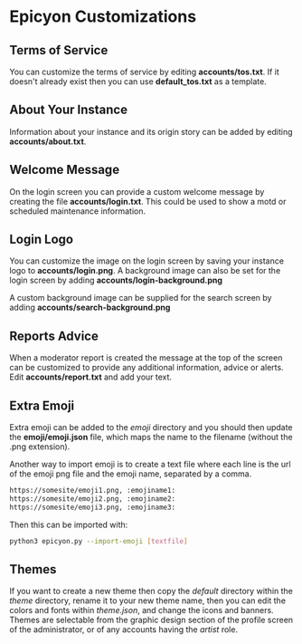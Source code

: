 # Epicyon Customizations

## Terms of Service

You can customize the terms of service by editing **accounts/tos.txt**. If it doesn't already exist then you can use **default_tos.txt** as a template.

## About Your Instance

Information about your instance and its origin story can be added by editing **accounts/about.txt**.

## Welcome Message

On the login screen you can provide a custom welcome message by creating the file **accounts/login.txt**. This could be used to show a motd or scheduled maintenance information.

## Login Logo

You can customize the image on the login screen by saving your instance logo to **accounts/login.png**. A background image can also be set for the login screen by adding **accounts/login-background.png**

A custom background image can be supplied for the search screen by adding **accounts/search-background.png**

## Reports Advice

When a moderator report is created the message at the top of the screen can be customized to provide any additional information, advice or alerts. Edit **accounts/report.txt** and add your text.

## Extra Emoji

Extra emoji can be added to the *emoji* directory and you should then update the **emoji/emoji.json** file, which maps the name to the filename (without the .png extension).

Another way to import emoji is to create a text file where each line is the url of the emoji png file and the emoji name, separated by a comma.

```bash
https://somesite/emoji1.png, :emojiname1:
https://somesite/emoji2.png, :emojiname2:
https://somesite/emoji3.png, :emojiname3:
```

Then this can be imported with:

```bash
python3 epicyon.py --import-emoji [textfile]
```

## Themes

If you want to create a new theme then copy the *default* directory within the *theme* directory, rename it to your new theme name, then you can edit the colors and fonts within *theme.json*, and change the icons and banners. Themes are selectable from the graphic design section of the profile screen of the administrator, or of any accounts having the *artist* role.
